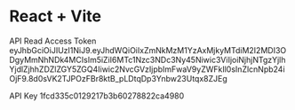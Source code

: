 # React + Vite

API Read Access Token
eyJhbGciOiJIUzI1NiJ9.eyJhdWQiOiIxZmNkMzM1YzAxMjkyMTdiM2I2MDI3ODgyMmNhNDk4MCIsIm5iZiI6MTc1Nzc3NDc3Ny45Niwic3ViIjoiNjhjNTgzYjlhYjdlZjhhZDZlZGY5ZGQ4Iiwic2NvcGVzIjpbImFwaV9yZWFkIl0sInZlcnNpb24iOjF9.8d0sVK2TJPOzFBr8ktB_pLDtqDp3Ynbw23Utqx8ZJEg

API Key
1fcd335c0129217b3b60278822ca4980
